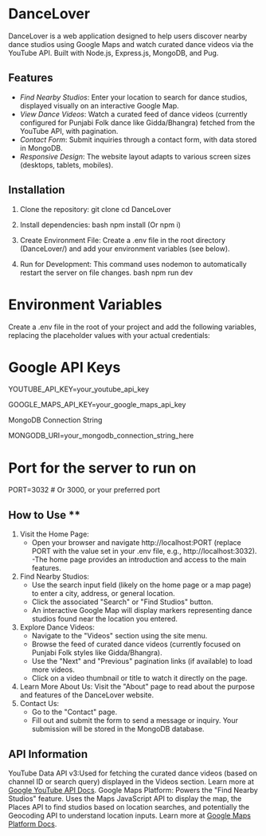 # DanceLover
DanceLover is a web application designed to help users discover nearby dance studios using Google Maps and watch curated dance videos via the YouTube API. Built with Node.js, Express.js, MongoDB, and Pug.

## Features
-   *Find Nearby Studios*: Enter your location to search for dance studios, displayed visually on an interactive Google Map.
-   *View Dance Videos*: Watch a curated feed of dance videos (currently configured for Punjabi Folk dance like Gidda/Bhangra) fetched from the YouTube API, with pagination.
-   *Contact Form*: Submit inquiries through a contact form, with data stored in MongoDB.
-   *Responsive Design*: The website layout adapts to various screen sizes (desktops, tablets, mobiles).


## Installation
1.  Clone the repository:
    git clone <your-repository-url>
    cd DanceLover
2.  Install dependencies:
    bash
    npm install (Or npm i)

3.  Create Environment File:
    Create a .env file in the root directory (DanceLover/) and add your environment variables (see below).

4.  Run for Development:
    This command uses nodemon to automatically restart the server on file changes.
    bash
    npm run dev
 # Environment Variables
Create a .env file in the root of your project and add the following variables, replacing the placeholder values with your actual credentials:

# Google API Keys 
YOUTUBE_API_KEY=your_youtube_api_key

GOOGLE_MAPS_API_KEY=your_google_maps_api_key

MongoDB Connection String

MONGODB_URI=your_mongodb_connection_string_here

# Port for the server to run on
PORT=3032 # Or 3000, or your preferred port

## How to Use **
1.  Visit the Home Page:
    - Open your browser and navigate  http://localhost:PORT (replace PORT with the value set in your .env file, e.g., http://localhost:3032).
    -The home page provides an introduction and access to the main features.
2.  Find Nearby Studios:
    - Use the search input field (likely on the home page or a map page) to enter a city, address, or general location.
    - Click the associated "Search" or "Find Studios" button.
    - An interactive Google Map will display markers representing dance studios found near the location you entered.
3. Explore Dance Videos:
    - Navigate to the "Videos" section using the site menu.
    - Browse the feed of curated dance videos (currently focused on Punjabi Folk styles like Gidda/Bhangra).
    - Use the "Next" and "Previous" pagination links (if available) to load more videos.
    - Click on a video thumbnail or title to watch it directly on the page.
4.  Learn More About Us:
    Visit the "About" page to read about the purpose and features of the DanceLover website.
5.  Contact Us:
    - Go to the "Contact" page.
    - Fill out and submit the form to send a message or inquiry. Your submission will be stored in the MongoDB database.
## API Information

YouTube Data API v3:Used for fetching the curated dance videos (based on channel ID or search query) displayed in the Videos section. Learn more at [Google YouTube API Docs](https://developers.google.com/youtube/v3).
Google Maps Platform: Powers the "Find Nearby Studios" feature. Uses the Maps JavaScript API to display the map, the Places API to find studios based on location searches, and potentially the Geocoding API to understand location inputs. Learn more at [Google Maps Platform Docs](https://developers.google.com/maps/documentation).
